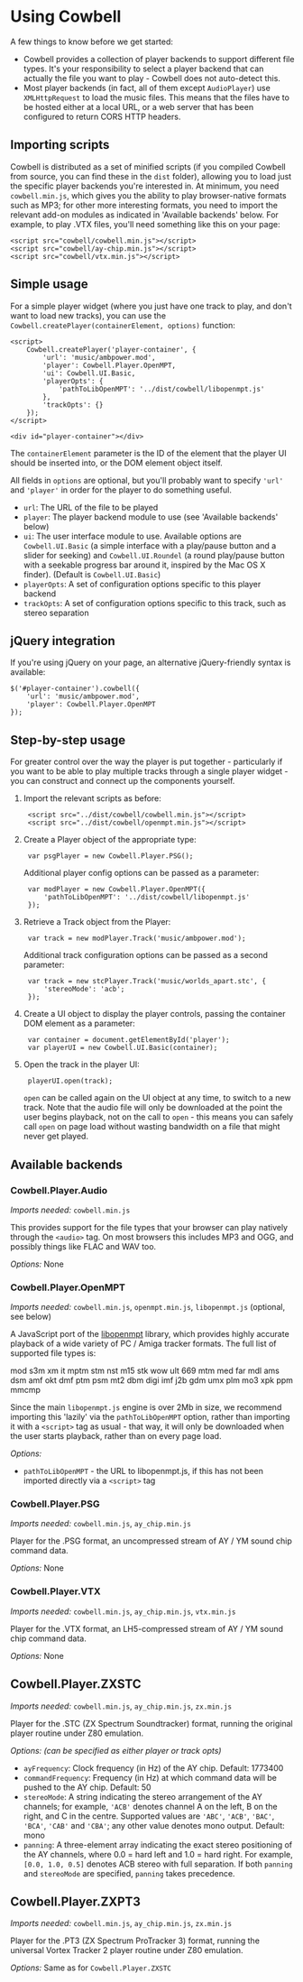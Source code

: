 Using Cowbell
=============

A few things to know before we get started:

* Cowbell provides a collection of player backends to support different file types. It's your responsibility to select a player backend that can actually the file you want to play - Cowbell does not auto-detect this.
* Most player backends (in fact, all of them except `AudioPlayer`) use `XMLHttpRequest` to load the music files. This means that the files have to be hosted either at a local URL, or a web server that has been configured to return CORS HTTP headers.

Importing scripts
-----------------

Cowbell is distributed as a set of minified scripts (if you compiled Cowbell from source, you can find these in the `dist` folder), allowing you to load just the specific player backends you're interested in. At minimum, you need `cowbell.min.js`, which gives you the ability to play browser-native formats such as MP3; for other more interesting formats, you need to import the relevant add-on modules as indicated in 'Available backends' below. For example, to play .VTX files, you'll need something like this on your page:

    <script src="cowbell/cowbell.min.js"></script>
    <script src="cowbell/ay-chip.min.js"></script>
    <script src="cowbell/vtx.min.js"></script>

Simple usage
------------

For a simple player widget (where you just have one track to play, and don't want to load new tracks), you can use the `Cowbell.createPlayer(containerElement, options)` function:

    <script>
        Cowbell.createPlayer('player-container', {
            'url': 'music/ambpower.mod',
            'player': Cowbell.Player.OpenMPT,
            'ui': Cowbell.UI.Basic,
            'playerOpts': {
                'pathToLibOpenMPT': '../dist/cowbell/libopenmpt.js'
            },
            'trackOpts': {}
        });
    </script>
    
    <div id="player-container"></div>

The `containerElement` parameter is the ID of the element that the player UI should be inserted into, or the DOM element object itself.

All fields in `options` are optional, but you'll probably want to specify `'url'` and `'player'` in order for the player to do something useful.

* `url`: The URL of the file to be played
* `player`: The player backend module to use (see 'Available backends' below)
* `ui`: The user interface module to use. Available options are `Cowbell.UI.Basic` (a simple interface with a play/pause button and a slider for seeking) and `Cowbell.UI.Roundel` (a round play/pause button with a seekable progress bar around it, inspired by the Mac OS X finder). (Default is `Cowbell.UI.Basic`)
* `playerOpts`: A set of configuration options specific to this player backend
* `trackOpts`: A set of configuration options specific to this track, such as stereo separation

jQuery integration
------------------

If you're using jQuery on your page, an alternative jQuery-friendly syntax is available:

    $('#player-container').cowbell({
        'url': 'music/ambpower.mod',
        'player': Cowbell.Player.OpenMPT
    });

Step-by-step usage
------------------

For greater control over the way the player is put together - particularly if you want to be able to play multiple tracks through a single player widget - you can construct and connect up the components yourself.

1. Import the relevant scripts as before:

        <script src="../dist/cowbell/cowbell.min.js"></script>
        <script src="../dist/cowbell/openmpt.min.js"></script>

2. Create a Player object of the appropriate type:

        var psgPlayer = new Cowbell.Player.PSG();

    Additional player config options can be passed as a parameter:

        var modPlayer = new Cowbell.Player.OpenMPT({
            'pathToLibOpenMPT': '../dist/cowbell/libopenmpt.js'
        });

3. Retrieve a Track object from the Player:

        var track = new modPlayer.Track('music/ambpower.mod');
        
    Additional track configuration options can be passed as a second parameter:
    
        var track = new stcPlayer.Track('music/worlds_apart.stc', {
            'stereoMode': 'acb';
        });

4. Create a UI object to display the player controls, passing the container DOM element as a parameter:

        var container = document.getElementById('player');
        var playerUI = new Cowbell.UI.Basic(container);
        
5. Open the track in the player UI:

        playerUI.open(track);
        
    `open` can be called again on the UI object at any time, to switch to a new track. Note that the audio file will only be downloaded at the point the user begins playback, not on the call to `open` - this means you can safely call `open` on page load without wasting bandwidth on a file that might never get played.

Available backends
------------------

### Cowbell.Player.Audio

*Imports needed:* `cowbell.min.js`

This provides support for the file types that your browser can play natively through the `<audio>` tag. On most browsers this includes MP3 and OGG, and possibly things like FLAC and WAV too.

*Options:* None

### Cowbell.Player.OpenMPT

*Imports needed:* `cowbell.min.js`, `openmpt.min.js`, `libopenmpt.js` (optional, see below)

A JavaScript port of the [libopenmpt](http://lib.openmpt.org/libopenmpt/) library, which provides highly accurate playback of a wide variety of PC / Amiga tracker formats. The full list of supported file types is:

mod s3m xm it mptm stm nst m15 stk wow ult 669 mtm med far mdl ams dsm amf okt dmf ptm psm mt2 dbm digi imf j2b gdm umx plm mo3 xpk ppm mmcmp


Since the main `libopenmpt.js` engine is over 2Mb in size, we recommend importing this 'lazily' via the `pathToLibOpenMPT` option, rather than importing it with a `<script>` tag as usual - that way, it will only be downloaded when the user starts playback, rather than on every page load.

*Options:*

* `pathToLibOpenMPT` - the URL to libopenmpt.js, if this has not been imported directly via a `<script>` tag

### Cowbell.Player.PSG

*Imports needed:* `cowbell.min.js`, `ay_chip.min.js`

Player for the .PSG format, an uncompressed stream of AY / YM sound chip command data.

*Options:* None

### Cowbell.Player.VTX

*Imports needed:* `cowbell.min.js`, `ay_chip.min.js`, `vtx.min.js`

Player for the .VTX format, an LH5-compressed stream of AY / YM sound chip command data.

*Options:* None

## Cowbell.Player.ZXSTC

*Imports needed:* `cowbell.min.js`, `ay_chip.min.js`, `zx.min.js`

Player for the .STC (ZX Spectrum Soundtracker) format, running the original player routine under Z80 emulation.

*Options: (can be specified as either player or track opts)*

* `ayFrequency`: Clock frequency (in Hz) of the AY chip. Default: 1773400
* `commandFrequency`: Frequency (in Hz) at which command data will be pushed to the AY chip. Default: 50
* `stereoMode`: A string indicating the stereo arrangement of the AY channels; for example, `'ACB'` denotes channel A on the left, B on the right, and C in the centre. Supported values are `'ABC'`, `'ACB'`, `'BAC'`, `'BCA'`, `'CAB'` and `'CBA'`; any other value denotes mono output. Default: mono
* `panning`: A three-element array indicating the exact stereo positioning of the AY channels, where 0.0 = hard left and 1.0 = hard right. For example, `[0.0, 1.0, 0.5]` denotes ACB stereo with full separation. If both `panning` and `stereoMode` are specified, `panning` takes precedence.


## Cowbell.Player.ZXPT3

*Imports needed:* `cowbell.min.js`, `ay_chip.min.js`, `zx.min.js`

Player for the .PT3 (ZX Spectrum ProTracker 3) format, running the universal Vortex Tracker 2 player routine under Z80 emulation.

*Options:* Same as for `Cowbell.Player.ZXSTC`

